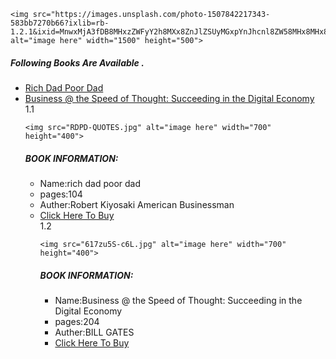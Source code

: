 <!DOCTYPE html>
<html>
<head><title>LAB PROGRAME 1</title>
</head>
<body>
    
    <img src="https://images.unsplash.com/photo-1507842217343-583bb7270b66?ixlib=rb-1.2.1&ixid=MnwxMjA3fDB8MHxzZWFyY2h8MXx8ZnJlZSUyMGxpYnJhcnl8ZW58MHx8MHx8&w=1000&q=80" alt="image here" width="1500" height="500">
   <h5>Following Books Are Available .</h5>
   <ul>
<li><a href="viraj1.1.html">Rich Dad Poor Dad</a>
<li><a href="viraj1.2.html">Business @ the Speed of Thought: Succeeding in the Digital Economy</a>
   
</body>
</html>    
  1.1
  <!DOCTYPE html>
<html>
<head><title>LAB PROGRAME 1.1</title>
</head>
<body>
    
    <img src="RDPD-QUOTES.jpg" alt="image here" width="700" height="400">
   <h5>BOOK INFORMATION:</h5>
   <ul>

<li>Name:rich dad poor dad</li>
<li>pages:104</li>
<li>Auther:Robert Kiyosaki American Businessman</li>
<li><a href="https://www.amazon.in/s?k=rich+dad+poor+dad&i=stripbooks&hvadid=72224360091214&hvbmt=bb&hvdev=c&hvqmt=b&tag=msndeskstdin-21&ref=pd_sl_4i09k2scxr_b">Click Here To Buy</a></li>
</body>
</html>    
  1.2
  <!DOCTYPE html>
<html>
<head><title>LAB PROGRAME 1.1</title>
</head>
<body>
    
    <img src="617zu5S-c6L.jpg" alt="image here" width="700" height="400">
   <h5>BOOK INFORMATION:</h5>
   <ul>

<li>Name:Business @ the Speed of Thought: Succeeding in the Digital Economy</li>
<li>pages:204</li>
<li>Auther:BILL GATES</li>
<li><a href="https://www.amazon.in/Business-Speed-Thought-Succeeding-Digital/dp/1570427526/ref=sr_1_3?dchild=1&keywords=business+speed+of+thought&qid=1628518240&s=books&sr=1-3">Click Here To Buy</a></li>
</body>
</html>    
